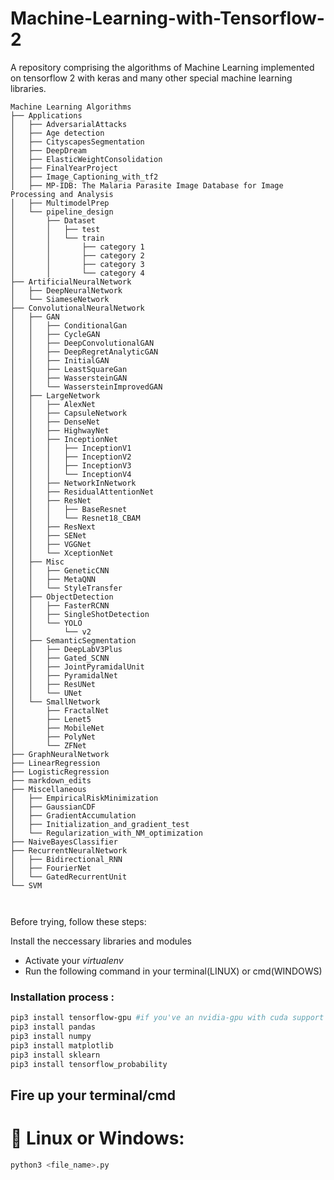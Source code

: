 # Machine-Learning-with-Tensorflow-2
A repository comprising the algorithms of Machine Learning implemented on tensorflow 2 with keras and many other special machine learning libraries.

```
Machine Learning Algorithms
├── Applications
│   ├── AdversarialAttacks
│   ├── Age detection
│   ├── CityscapesSegmentation
│   ├── DeepDream
│   ├── ElasticWeightConsolidation
│   ├── FinalYearProject
│   ├── Image_Captioning_with_tf2
│   ├── MP-IDB: The Malaria Parasite Image Database for Image Processing and Analysis
│   ├── MultimodelPrep
│   └── pipeline_design
│       ├── Dataset
│       │   ├── test
│       │   └── train
│       │       ├── category 1
│       │       ├── category 2
│       │       ├── category 3
│       │       └── category 4
├── ArtificialNeuralNetwork
│   ├── DeepNeuralNetwork
│   └── SiameseNetwork
├── ConvolutionalNeuralNetwork
│   ├── GAN
│   │   ├── ConditionalGan
│   │   ├── CycleGAN
│   │   ├── DeepConvolutionalGAN
│   │   ├── DeepRegretAnalyticGAN
│   │   ├── InitialGAN
│   │   ├── LeastSquareGan
│   │   ├── WassersteinGAN
│   │   └── WassersteinImprovedGAN
│   ├── LargeNetwork
│   │   ├── AlexNet
│   │   ├── CapsuleNetwork
│   │   ├── DenseNet
│   │   ├── HighwayNet
│   │   ├── InceptionNet
│   │   │   ├── InceptionV1
│   │   │   ├── InceptionV2
│   │   │   ├── InceptionV3
│   │   │   └── InceptionV4
│   │   ├── NetworkInNetwork
│   │   ├── ResidualAttentionNet
│   │   ├── ResNet
│   │   │   ├── BaseResnet
│   │   │   └── Resnet18_CBAM
│   │   ├── ResNext
│   │   ├── SENet
│   │   ├── VGGNet
│   │   └── XceptionNet
│   ├── Misc
│   │   ├── GeneticCNN
│   │   ├── MetaQNN
│   │   └── StyleTransfer
│   ├── ObjectDetection
│   │   ├── FasterRCNN
│   │   ├── SingleShotDetection
│   │   └── YOLO
│   │       └── v2
│   ├── SemanticSegmentation
│   │   ├── DeepLabV3Plus
│   │   ├── Gated_SCNN
│   │   ├── JointPyramidalUnit
│   │   ├── PyramidalNet
│   │   ├── ResUNet
│   │   └── UNet
│   └── SmallNetwork
│       ├── FractalNet
│       ├── Lenet5
│       ├── MobileNet
│       ├── PolyNet
│       └── ZFNet
├── GraphNeuralNetwork
├── LinearRegression
├── LogisticRegression
├── markdown_edits
├── Miscellaneous
│   ├── EmpiricalRiskMinimization
│   ├── GaussianCDF
│   ├── GradientAccumulation
│   ├── Initialization_and_gradient_test
│   └── Regularization_with_NM_optimization
├── NaiveBayesClassifier
├── RecurrentNeuralNetwork
│   ├── Bidirectional_RNN
│   ├── FourierNet
│   └── GatedRecurrentUnit
└── SVM



```

Before trying, follow these steps:

  Install the neccessary libraries and modules
   - Activate your *virtualenv*
   - Run the following command in your terminal(LINUX) or cmd(WINDOWS)
 
  ###  Installation process :
  ```bash
  pip3 install tensorflow-gpu #if you've an nvidia-gpu with cuda support
  pip3 install pandas
  pip3 install numpy
  pip3 install matplotlib
  pip3 install sklearn
  pip3 install tensorflow_probability
  ```
  
  ## Fire up your terminal/cmd
   
   # 🤖 Linux or Windows:
   ```bash
   python3 <file_name>.py
   ```

  
